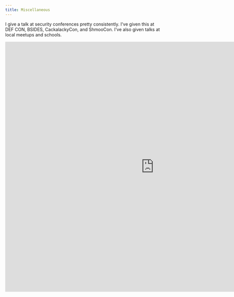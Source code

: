 ```yaml
---
title: Miscellaneous
---
```


I give a talk at security conferences pretty consistently. I've given this at DEF CON, BSIDES, CackalackyCon, and ShmooCon. I've also given talks at local meetups and schools.  

<iframe src="https://docs.google.com/presentation/d/e/2PACX-1vRQK3aePmPXeLgyaAk31YpB_BDFg8s3F-lzQTb6SqBaiuis8BdRa3oXqA1eT6KnXCzrzHlal93k0jQC/embed?start=false&loop=true&delayms=5000" frameborder="0" width="950" height="800" allowfullscreen="true" mozallowfullscreen="true" webkitallowfullscreen="true"></iframe>